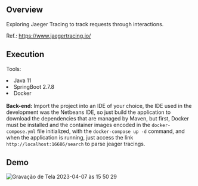 ## Overview

Exploring Jaeger Tracing to track requests through interactions.

Ref.: https://www.jaegertracing.io/

## Execution

Tools:
<li> Java 11 </li>
<li> SpringBoot 2.7.8 </li>
<li> Docker </li>
<br>
<strong>Back-end: </strong>
Import the project into an IDE of your choice, the IDE used in the development was the Netbeans IDE, 
so just build the application to download the dependencies that are managed by Maven,
but first, Docker must be installed and the container images encoded in the <code>docker-compose.yml</code> file initialized, 
with the <code>docker-compose up -d</code> command, and when the application is running, just access the link <code>http://localhost:16686/search</code> to parse jeager tracings.

<br>


## Demo
![Gravação de Tela 2023-04-07 às 15 50 29](https://user-images.githubusercontent.com/56695817/230662190-eaeb4ca6-d399-4414-88a7-d6076804310c.gif)

